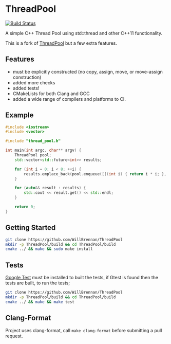 # ThreadPool

[![Build Status](https://travis-ci.org/WillBrennan/ThreadPool.svg?branch=master)](https://travis-ci.org/WillBrennan/ThreadPool)

A simple C++ Thread Pool using std::thread and other C++11 functionality.

This is a fork of [ThreadPool](https://github.com/progschj/ThreadPool) but a few extra features.

## Features
* must be explicitly constructed (no copy, assign, move, or move-assign construction)
* added more checks
* added tests!
* CMakeLists for both Clang and GCC
* added a wide range of compilers and platforms to CI.

## Example

```c++
#include <iostream>
#include <vector>

#include "thread_pool.h"

int main(int argc, char** argv) {
    ThreadPool pool;
    std::vector<std::future<int>> results;

    for (int i = 0; i < 8; ++i) {
        results.emplace_back(pool.enqueue([](int i) { return i * i; }, i));
    }

    for (auto&& result : results) {
        std::cout << result.get() << std::endl;
    }

    return 0;
}
```

## Getting Started

```bash
git clone https://github.com/WillBrennan/ThreadPool
mkdir -p ThreadPool/build && cd ThreadPool/build
cmake ../ && make && sudo make install
```

## Tests
[Google Test](https://github.com/google/googletest) must be installed to built the tests, if Gtest is found then the
 tests are built, to run the tests;

```bash
git clone https://github.com/WillBrennan/ThreadPool
mkdir -p ThreadPool/build && cd ThreadPool/build
cmake ../ && make && make test
```

## Clang-Format
Project uses clang-format, call `make clang-format` before submitting a pull request.